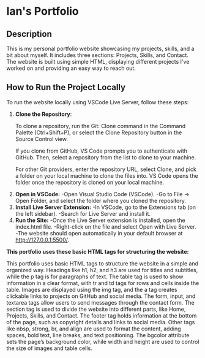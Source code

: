 # Ian's Portfolio

## Description 
This is my personal portfolio website showcasing my projects, skills, and a bit about myself. It includes three sections: Projects, Skills, and Contact. The website is built using simple HTML, displaying different projects I've worked on and providing an easy way to reach out.

## How to Run the Project Locally 
To run the website locally using VSCode Live Server, follow these steps:

1. **Clone the Repository**: 
    <p>To clone a repository, run the Git: Clone command in the Command Palette (Ctrl+Shift+P), or select the Clone Repository button in the Source Control view.</p>
    <p>If you clone from GitHub, VS Code prompts you to authenticate with GitHub. Then, select a repository from the list to clone to your machine.</p>
    <p>For other Git providers, enter the repository URL, select Clone, and pick a folder on your local machine to clone the files into. VS Code opens the folder once the repository is cloned on your local machine.</p>
2. **Open in VSCode:**
    -Open Visual Studio Code (VSCode).
    -Go to File -> Open Folder, and select the folder where you cloned the repository.
3. **Install Live Server Extension:**
    -In VSCode, go to the Extensions tab (on the left sidebar).
    -Search for Live Server and install it.
4. **Run the Site:**
    -Once the Live Server extension is installed, open the index.html file.
    -Right-click on the file and select Open with Live Server.
    -The website should open automatically in your default browser at http://127.0.0.1:5500/.

**This portfolio uses these basic HTML tags for structuring the website:**

This portfolio uses basic HTML tags to structure the website in a simple and organized way. Headings like h1, h2, and h3 are used for titles and subtitles, while the p tag is for paragraphs of text. The table tag is used to show information in a clear format, with tr and td tags for rows and cells inside the table. Images are displayed using the img tag, and the a tag creates clickable links to projects on GitHub and social media. The form, input, and textarea tags allow users to send messages through the contact form. The section tag is used to divide the website into different parts, like Home, Projects, Skills, and Contact. The footer tag holds information at the bottom of the page, such as copyright details and links to social media. Other tags like nbsp, strong, br, and align are used to format the content, adding spaces, bold text, line breaks, and text positioning. The bgcolor attribute sets the page’s background color, while width and height are used to control the size of images and table cells.
